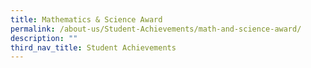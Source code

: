 ```yaml
---
title: Mathematics & Science Award
permalink: /about-us/Student-Achievements/math-and-science-award/
description: ""
third_nav_title: Student Achievements
---
```


